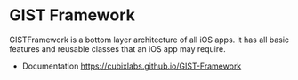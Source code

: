 # GIST Framework
GISTFramework is a bottom layer architecture of all iOS apps. it has all basic features and reusable classes that an iOS app may require.

- Documentation
https://cubixlabs.github.io/GIST-Framework
